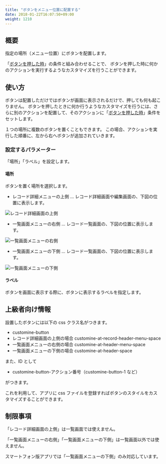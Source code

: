 ```yaml
---
title: "ボタンをメニュー位置に配置する"
date: 2018-01-22T16:07:50+09:00
weight: 1210
---
```


## 概要

指定の場所（メニュー位置）にボタンを配置します。

「[ボタンを押した時](../../../conditions/condition_other/button_clicked)」の条件と組み合わせることで、
ボタンを押した時に何かのアクションを実行するようなカスタマイズを行うことができます。


## 使い方

ボタンは配置しただけではボタンが画面に表示されるだけで、押しても何も起こりません。
ボタンを押したときに何か行うようなカスタマイズを行うには、さらに別のアクションを配置して、そのアクションに「[ボタンを押した時](../../../conditions/condition_other/button_clicked)」条件をセットします。

１つの場所に複数のボタンを置くこともできます。
この場合、アクションを実行した順番に、左から右へボタンが追加されていきます。

### 設定するパラメーター

「場所」「ラベル」を設定します。

#### 場所

ボタンを置く場所を選択します。

- レコード詳細メニューの上側 ... レコード詳細画面や編集画面の、下図の位置に表示します。

![レコード詳細画面の上側](/images/ja/actions/button/add_button_at_header/1.png)

- 一覧画面メニューの右側 ... レコード一覧画面の、下図の位置に表示します。

![一覧画面メニューの右側](/images/ja/actions/button/add_button_at_header/2.png)

- 一覧画面メニューの下側 ... レコード一覧画面の、下図の位置に表示します。

![一覧画面メニューの下側](/images/ja/actions/button/add_button_at_header/3.png)

#### ラベル

ボタンを画面に表示する際に、ボタンに表示するラベルを指定します。

## 上級者向け情報

設置したボタンには以下の css クラス名がつきます。

- customine-button
- レコード詳細画面の上側の場合 customine-at-record-header-menu-space
- 一覧画面メニューの右側の場合 customine-at-header-menu-space
- 一覧画面メニューの下側の場合 customine-at-header-space

また、ID として

- customine-button-アクション番号（customine-button-1 など）

がつきます。

これを利用して、アプリに css ファイルを登録すればボタンのスタイルをカスタマイズすることができます。

## 制限事項

「レコード詳細画面の上側」は一覧画面では使えません。

「一覧画面メニューの右側」「一覧画面メニューの下側」は一覧画面以外では使えません。

スマートフォン版アプリでは「一覧画面メニューの下側」のみ対応しています。
